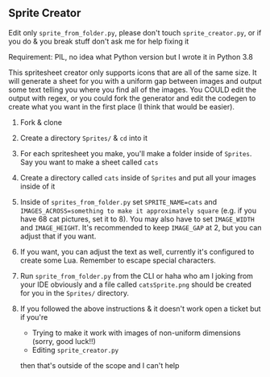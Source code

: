 ## Sprite Creator
Edit only `sprite_from_folder.py`, please don't touch `sprite_creator.py`, or if you do & you break stuff don't ask me for help fixing it

Requirement: PIL, no idea what Python version but I wrote it in Python 3.8

This spritesheet creator only supports icons that are all of the same size. It will generate a sheet for you with a uniform gap between images and output some text telling you where you find all of the images. You COULD edit the output with regex, or you could fork the generator and edit the codegen to create what you want in the first place (I think that would be easier).

1. Fork & clone
2. Create a directory `Sprites/` & `cd` into it
3. For each spritesheet you make, you'll make a folder inside of `Sprites`. Say you want to make a sheet called `cats`
4. Create a directory called `cats` inside of `Sprites` and put all your images inside of it
5. Inside of `sprites_from_folder.py` set `SPRITE_NAME=cats` and `IMAGES_ACROSS=something to make it approximately square` (e.g. if you have 68 cat pictures, set it to 8). You may also have to set `IMAGE_WIDTH` and `IMAGE_HEIGHT`. It's recommended to keep `IMAGE_GAP` at 2, but you can adjust that if you want.
6. If you want, you can adjust the text as well, currently it's configured to create some Lua. Remember to escape special characters.
7. Run `sprite_from_folder.py` from the CLI or haha who am I joking from your IDE obviously and a file called `catsSprite.png` should be created for you in the `Sprites/` directory.
8. If you followed the above instructions & it doesn't work open a ticket but if you're
    * Trying to make it work with images of non-uniform dimensions (sorry, good luck!!)
    * Editing `sprite_creator.py`
    
    then that's outside of the scope and I can't help
